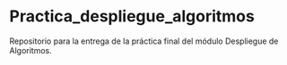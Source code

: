 # Practica_despliegue_algoritmos
Repositorio para la entrega de la práctica final del módulo Despliegue de Algoritmos.
